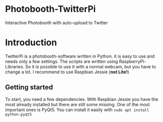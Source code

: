# Photobooth-TwitterPi
Interactive Photobooth with auto-upload to Twitter

Introduction
=============
TwitterPi is a photobooth-software written in Python. it is easy to use and needs only a few settings.
The scripts are written using RaspberryPi-Libraries. So it is possible to use it with a normal webcam, but you have to change a lot.
I recommend to use Raspbian Jessie (**not Lite!**)

Getting started
---------------
To start, you need a few dependencies. With Raspbian Jessie you have the most already installed but there are still some missing.
One of the most important ones is PyQt5. You can install it easily with `sudo apt install python-pyqt5`
